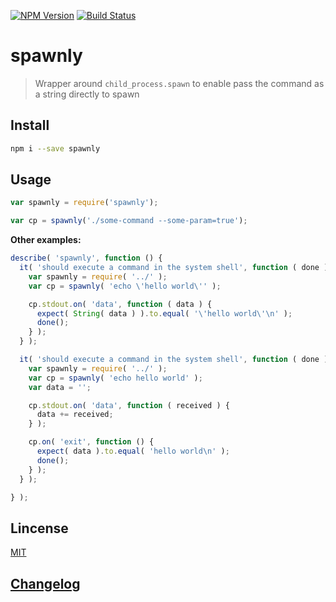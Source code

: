 [![NPM Version](http://img.shields.io/npm/v/spawnly.svg?style=flat)](https://npmjs.org/package/spawnly)
[![Build Status](http://img.shields.io/travis/royriojas/spawnly.svg?style=flat)](https://travis-ci.org/royriojas/spawnly)

# spawnly
> Wrapper around `child_process.spawn` to enable pass the command as a string directly to spawn

## Install

```bash
npm i --save spawnly
```

## Usage

```javascript
var spawnly = require('spawnly');

var cp = spawnly('./some-command --some-param=true');
```

**Other examples:**

```javascript
describe( 'spawnly', function () {
  it( 'should execute a command in the system shell', function ( done ) {
    var spawnly = require( '../' );
    var cp = spawnly( 'echo \'hello world\'' );

    cp.stdout.on( 'data', function ( data ) {
      expect( String( data ) ).to.equal( '\'hello world\'\n' );
      done();
    } );
  } );

  it( 'should execute a command in the system shell', function ( done ) {
    var spawnly = require( '../' );
    var cp = spawnly( 'echo hello world' );
    var data = '';

    cp.stdout.on( 'data', function ( received ) {
      data += received;
    } );

    cp.on( 'exit', function () {
      expect( data ).to.equal( 'hello world\n' );
      done();
    } );
  } );

} );

```
## Lincense

[MIT](./LICENSE)

## [Changelog](./changelog.md)
